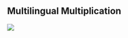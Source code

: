 ##  Multilingual Multiplication

<img class="big-image" src="https://www.evernote.com/l/AE5uHVxOkbFO_JIUxipu1CSuRat7bkDOqvEB/image.png"/>
